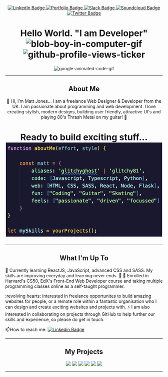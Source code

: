 <!-- Custom profile -->

<!-- Readme top-->
<a name="readme-top"></a>

<!-- badges -->
<div id="badges" align="center">
 <a href="https://www.linkedin.com/in/matt-jones-zx81/">
  <img src="https://img.shields.io/badge/LinkedIn-blue?style=for-the-badge&logo=linkedin&logoColor=white" alt="LinkedIn Badge"/>
 </a>
 <a href="https://matt-jones-developer.github.io/i-am-developer-bootstrap-edition/">
  <img src="https://img.shields.io/badge/top%20repos-portfolio-brightgreen?style=for-the-badge&logo=Portfolio&logoColor=white" alt="Portfolio Badge"/>
 </a>
 <a href="https://ukvirtfept112-wi02517.slack.com/archives/C04DMB7BK0B">
  <img src="https://img.shields.io/badge/slack-group-yellow?style=for-the-badge&logo=slack&logoColor=white" alt="Slack Badge"/>
 </a>
 <a href="https://soundcloud.com/sampledat/sets/glitchys-dancehall-in-the-fine?si=ee679385a84c4479b4219273c70a548c&utm_source=clipboard&utm_medium=text&utm_campaign=social_sharing">
  <img src="https://img.shields.io/badge/soundcloud-music-orange?style=for-the-badge&logo=soundcloud&logoColor=white" alt="Soundcloud Badge"/>
 </a>
 <a href="https://twitter.com/glitchy81_dev">
  <img src="https://img.shields.io/badge/Twitter-blue?style=for-the-badge&logo=twitter&logoColor=white" alt="Twitter Badge"/>
 </a>
</div>

<!-- Profile header -->

<!-- welcome message -->
<div id="welcome" align="center">
 <h1>Hello World. "I am Developer" 
 <img src="https://media.giphy.com/media/H8FP5CniGPbB4zFnRR/giphy.gif" width="100" height="100" alt="blob-boy-in-computer-gif">
 <img src="https://komarev.com/ghpvc/?username=matt-jones-developer&style=flat-square&color=blue" alt="github-profile-views-ticker">
 </h1>
</div>

<!-- animated gif -->
 
<div id="header" align="center">
 <img src="https://media.giphy.com/media/HwBlFQZFcAoUcPHZdX/giphy.gif" alt="google-animated-code-gif">
</div>

---

<!-- about me  -->

<h2 align="center">About Me</h2>
<p align="center">
👋 Hi, I’m Matt Jones... I am a freelance Web Designer & Developer from the UK. I am passionate about programming and web development. I love creating stylish, modern designs, building user friendly, attractive UI's and playing 80's Thrash Metal on my guitar! 👀
</p>

<!-- syntax about image -->
<div id="about-code" align="center">
 <h1>Ready to build exciting stuff...
 <img src="assets/images/syntax_intro.png" width="500" height="300">
  </h1>
</div>

---

<h2 align="center">What I'm Up To</h2>

<div id="about-text" align="left" padding="2rem">
 
🌱 Currently learning ReactJS, JavaScript, advanced CSS and SASS.  My skills are improving everyday and learning never ends.
🌱 :seedling: Enrolled in Harvard's CS50, EdX's Front-End Web Developer course and taking multiple programming classes online as a self-taught programmer.

:revolving hearts: Interested in freelance opportunites to build amazing websites for people, or a remote role within a fantastic organisation who I can design and create exciting websites and projects with.
:zap: I am also interested in collaborating on projects through GitHub to help further our skills and experience, so please do get in touch.
    
:mailbox:How to reach me: [![Linkedin Badge](https://img.shields.io/badge/contact-blue?style=flat&logo=Linkedin&logoColor=white)](https://www.linkedin.com/in/matt-jones-zx81/)

 </div>
 
 ---
 
 <h2 align="center">My Projects</h2>
 
 <div id="gallery" align="center">
 <img src="https://user-images.githubusercontent.com/116958213/211389670-19c674ef-999f-4958-8df8-46ab57dfae54.png" width="45%"></img> <img src="https://user-images.githubusercontent.com/116958213/211387719-9d5a5679-660e-41f2-ba68-34ca6cbce362.png" width="45%"></img> <img src="https://user-images.githubusercontent.com/116958213/211387406-810b82b3-73d5-4392-ab71-5534437236ce.png" width="45%"></img> <img src="https://user-images.githubusercontent.com/116958213/211387859-9f85b9cf-78be-4c34-8301-7743d6af45fc.png" width="45%"></img> <img src="https://user-images.githubusercontent.com/116958213/211388048-84c72dc3-1a9b-44d6-88b3-ea983f4352eb.png" width="45%"></img> <img src="https://user-images.githubusercontent.com/116958213/211388428-2086f7ab-2eab-4665-a332-4ecc64d9ae5a.png" width="45%"></img> 
 </div>
 
 ---

[stars-shield]: https://img.shields.io/github/stars/matt-jones-developer.svg?style=for-the-badge
[stars-url]: https://matt-jones-developer.github.io/stargazer
[linkedin-shield]: https://img.shields.io/badge/-LinkedIn-black.svg?style=for-the-badge&logo=linkedin&colorB=555
[linkedin-url]: www.linkedin.com/in/matt-jones-zx81
<!---
Matt-Jones-Developer/Matt-Jones-Developer is a ✨ special ✨ repository because its `README.md` (this file) appears on your GitHub profile.
You can click the Preview link to take a look at your changes.
--->
